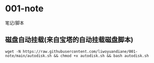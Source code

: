 # 001-note
笔记/脚本


## 磁盘自动挂载(来自宝塔的自动挂载磁盘脚本)
```shell
wget -N https://raw.githubusercontent.com/liwoyuandiane/001-note/main/autodisk.sh && chmod +x autodisk.sh && bash autodisk.sh
```
